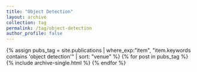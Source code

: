 ```yaml
---
title: "Object Detection"
layout: archive
collection: tag
permalink: /tag/object-detection
author_profile: false
---
```


{% assign pubs_tag = site.publications | where_exp:"item", "item.keywords contains 'object detection'" | sort: "venue" %}
{% for post in pubs_tag %}
  {% include archive-single.html %}
{% endfor %}